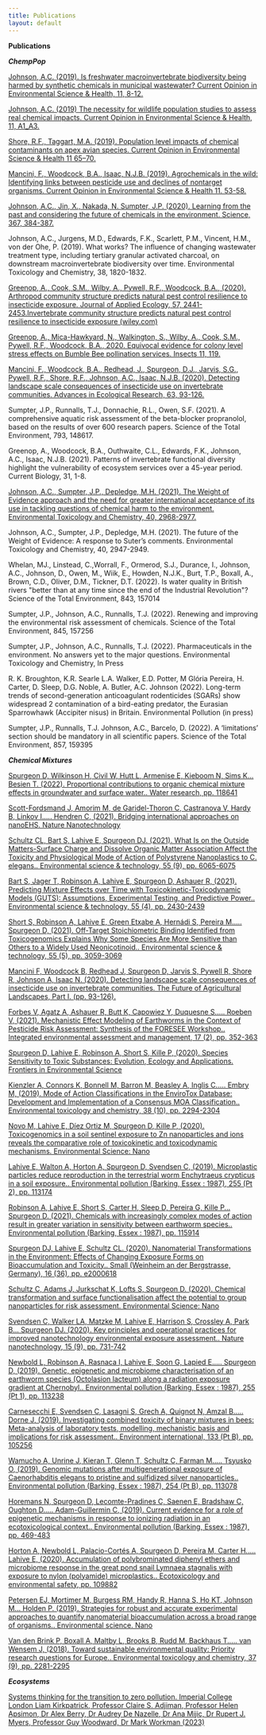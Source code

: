 ```yaml
---
title: Publications
layout: default
---
```


**Publications**

***ChempPop***

[Johnson, A.C. (2019). Is freshwater macroinvertebrate biodiversity being harmed by synthetic chemicals in municipal wastewater?  Current Opinion in Environmental Science & Health, 11, 8-12.](https://doi.org/10.1016/j.coesh.2019.05.005)

[Johnson, A.C. (2019) The necessity for wildlife population studies to assess real chemical impacts. Current Opinion in Environmental Science & Health, 11, A1_A3.](https://doi.org/10.1016/j.coesh.2019.10.005)

[Shore, R.F., Taggart, M.A. (2019). Population level impacts of chemical contaminants on apex avian species. Current Opinion in Environmental Science & Health 11 65–70.](https://doi.org/10.1016/j.coesh.2019.06.007)

[Mancini, F., Woodcock, B.A., Isaac, N.J.B. (2019).  Agrochemicals in the wild: Identifying links between pesticide use and declines of nontarget organisms. Current Opinion in Environmental Science & Health 11. 53-58.](https://doi.org/10.1016/j.coesh.2019.07.003)

[Johnson, A.C., Jin, X., Nakada, N. Sumpter, J.P. (2020).  Learning from the past and considering the future of chemicals in the environment.  Science, 367, 384-387.](https://doi.org/10.1126/science.aay6637)

Johnson, A.C., Jurgens, M.D., Edwards, F.K., Scarlett, P.M., Vincent, H.M., von der Ohe, P. (2019).  What works? The influence of changing wastewater treatment type, including tertiary granular activated charcoal, on downstream macroinvertebrate biodiversity over time.  Environmental Toxicology and Chemistry, 38, 1820-1832.

[Greenop, A., Cook, S.M., Wilby, A., Pywell, R.F., Woodcock, B.A., (2020). Arthropod community structure predicts natural pest control resilience to insecticide exposure. Journal of Applied Ecology, 57, 2441-2453.Invertebrate community structure predicts natural pest control resilience to insecticide exposure (wiley.com)](https://besjournals.onlinelibrary.wiley.com/doi/10.1111/1365-2664.13752)

[Greenop, A., Mica-Hawkyard, N., Walkington, S., Wilby, A., Cook, S.M., Pywell, R.F., Woodcock, B.A., 2020. Equivocal evidence for colony level stress effects on Bumble Bee pollination services. Insects 11, 119.](https://www.mdpi.com/2075-4450/11/3/191)

[Mancini, F., Woodcock, B.A., Redhead, J., Spurgeon, D.J., Jarvis, S.G., Pywell, R.F., Shore, R.F., Johnson, A.C., Isaac, N.J.B. (2020). Detecting landscape scale consequences of insecticide use on invertebrate communities. Advances in Ecological Research, 63, 93-126.](https://doi.org/10.1016/bs.aecr.2020.07.001)

Sumpter, J.P., Runnalls, T.J., Donnachie, R.L., Owen, S.F. (2021). A comprehensive aquatic risk assessment of the beta-blocker propranolol, based on the results of over 600 research papers. Science of the Total Environment, 793, 148617.

Greenop, A., Woodcock, B.A., Outhwaite, C.L., Edwards, F.K., Johnson, A.C., Isaac, N.J.B. (2021). Patterns of invertebrate functional diversity highlight the vulnerability of ecosystem services over a 45-year period. Current Biology, 31, 1-8.

[Johnson, A.C., Sumpter, J.P., Depledge, M.H. (2021). The Weight of Evidence approach and the need for greater international acceptance of its use in tackling questions of chemical harm to the environment.  Environmental Toxicology and Chemistry, 40, 2968-2977.](https://doi.org/10.1002/etc.5184)

Johnson, A.C., Sumpter, J.P., Depledge, M.H. (2021). The future of the Weight of Evidence: A response to Suter’s comments.  Environmental Toxicology and Chemistry, 40, 2947-2949.

Whelan, MJ., Linstead, C.,Worrall, F., Ormerod, S.J., Durance, I., Johnson, A.C., Johnson, D., Owen, M., Wiik, E., Howden, N.J.K., Burt, T.P., Boxall, A., Brown, C.D., Oliver, D.M., Tickner, D.T. (2022).  Is water quality in British rivers "better than at any time since the end of the Industrial Revolution"?  Science of the Total Environment, 843, 157014

Sumpter, J.P., Johnson, A.C., Runnalls, T.J. (2022).  Renewing and improving the environmental risk assessment of chemicals.  Science of the Total Environment, 845, 157256

Sumpter, J.P., Johnson, A.C., Runnalls, T.J. (2022).  Pharmaceuticals in the environment.  No answers yet to the major questions.  Environmental Toxicology and Chemistry, In Press

R. K. Broughton, K.R. Searle L.A. Walker, E.D. Potter, M Glória Pereira, H. Carter, D. Sleep, D.G. Noble, A. Butler, A.C. Johnson (2022). Long-term trends of second-generation anticoagulant rodenticides (SGARs) show widespread 2 contamination of a bird-eating predator, the Eurasian Sparrowhawk (Accipiter nisus) in Britain. Environmental Pollution (in press)

Sumpter, J.P., Runnalls, T.J.  Johnson, A.C., Barcelo, D. (2022).  A ‘limitations’ section should be mandatory in all scientific papers.  Science of the Total Environment, 857, 159395



***Chemical Mixtures***

[Spurgeon D, Wilkinson H, Civil W, Hutt L, Armenise E, Kieboom N, Sims K... Besien T. (2022). Proportional contributions to organic chemical mixture effects in groundwater and surface water.. Water research, pp. 118641](https://www.sciencedirect.com/science/article/pii/S0043135422005942?via%3Dihub)

[Scott-Fordsmand J, Amorim M, de Garidel-Thoron C, Castranova V, Hardy B, Linkov I..... Hendren C, (2021). Bridging international approaches on nanoEHS. Nature Nanotechnology](https://www.nature.com/articles/s41565-021-00912-5)

[Schultz CL, Bart S, Lahive E, Spurgeon DJ. (2021). What Is on the Outside Matters-Surface Charge and Dissolve Organic Matter Association Affect the Toxicity and Physiological Mode of Action of Polystyrene Nanoplastics to C. elegans.. Environmental science & technology, 55 (9), pp. 6065-6075](https://pubs.acs.org/doi/10.1021/acs.est.0c07121)

[Bart S, Jager T, Robinson A, Lahive E, Spurgeon D, Ashauer R, (2021). Predicting Mixture Effects over Time with Toxicokinetic-Toxicodynamic Models (GUTS): Assumptions, Experimental Testing, and Predictive Power.. Environmental science & technology, 55 (4), pp. 2430-2439](https://pubs.acs.org/doi/10.1021/acs.est.0c05282)

[Short S, Robinson A, Lahive E, Green Etxabe A, Hernádi S, Pereira M..... Spurgeon D, (2021). Off-Target Stoichiometric Binding Identified from Toxicogenomics Explains Why Some Species Are More Sensitive than Others to a Widely Used Neonicotinoid.. Environmental science & technology, 55 (5), pp. 3059-3069](https://pubs.acs.org/doi/10.1021/acs.est.0c05125)

[Mancini F, Woodcock B, Redhead J, Spurgeon D, Jarvis S, Pywell R, Shore R, Johnson A, Isaac N. (2020). Detecting landscape scale consequences of insecticide use on invertebrate communities. The Future of Agricultural Landscapes, Part I. (pp. 93-126).](https://www.sciencedirect.com/science/article/pii/S0065250420300234?via%3Dihub)

[Forbes V, Agatz A, Ashauer R, Butt K, Capowiez Y, Duquesne S..... Roeben V, (2021). Mechanistic Effect Modeling of Earthworms in the Context of Pesticide Risk Assessment: Synthesis of the FORESEE Workshop.. Integrated environmental assessment and management, 17 (2), pp. 352-363](https://setac.onlinelibrary.wiley.com/doi/10.1002/ieam.4338)

[Spurgeon D, Lahive E, Robinson A, Short S, Kille P, (2020). Species Sensitivity to Toxic Substances: Evolution, Ecology and Applications. Frontiers in Environmental Science](https://www.frontiersin.org/articles/10.3389/fenvs.2020.588380/full)

[Kienzler A, Connors K, Bonnell M, Barron M, Beasley A, Inglis C..... Embry M, (2019). Mode of Action Classifications in the EnviroTox Database: Development and Implementation of a Consensus MOA Classification.. Environmental toxicology and chemistry, 38 (10), pp. 2294-2304](https://europepmc.org/article/PMC/6851772)

[Novo M, Lahive E, Díez Ortiz M, Spurgeon D, Kille P, (2020). Toxicogenomics in a soil sentinel exposure to Zn nanoparticles and ions reveals the comparative role of toxicokinetic and toxicodynamic mechanisms. Environmental Science: Nano](https://pubs.rsc.org/en/content/articlelanding/2020/EN/C9EN01124B)

[Lahive E, Walton A, Horton A, Spurgeon D, Svendsen C, (2019). Microplastic particles reduce reproduction in the terrestrial worm Enchytraeus crypticus in a soil exposure.. Environmental pollution (Barking, Essex : 1987), 255 (Pt 2), pp. 113174](https://www.sciencedirect.com/science/article/pii/S026974911931485X?via%3Dihub)

[Robinson A, Lahive E, Short S, Carter H, Sleep D, Pereira G, Kille P... Spurgeon D. (2021). Chemicals with increasingly complex modes of action result in greater variation in sensitivity between earthworm species.. Environmental pollution (Barking, Essex : 1987), pp. 115914](https://www.sciencedirect.com/science/article/pii/S0269749120366033?via%3Dihub)

[Spurgeon DJ, Lahive E, Schultz CL. (2020). Nanomaterial Transformations in the Environment: Effects of Changing Exposure Forms on Bioaccumulation and Toxicity.. Small (Weinheim an der Bergstrasse, Germany), 16 (36), pp. e2000618](https://onlinelibrary.wiley.com/doi/10.1002/smll.202000618)

[Schultz C, Adams J, Jurkschat K, Lofts S, Spurgeon D. (2020). Chemical transformation and surface functionalisation affect the potential to group nanoparticles for risk assessment. Environmental Science: Nano](https://pubs.rsc.org/en/content/articlelanding/2020/EN/D0EN00578A)

[Svendsen C, Walker LA, Matzke M, Lahive E, Harrison S, Crossley A, Park B... Spurgeon DJ. (2020). Key principles and operational practices for improved nanotechnology environmental exposure assessment.. Nature nanotechnology, 15 (9), pp. 731-742](https://library.wur.nl/WebQuery/wurpubs/569269)

[Newbold L, Robinson A, Rasnaca I, Lahive E, Soon G, Lapied E..... Spurgeon D, (2019). Genetic, epigenetic and microbiome characterisation of an earthworm species (Octolasion lacteum) along a radiation exposure gradient at Chernobyl.. Environmental pollution (Barking, Essex : 1987), 255 (Pt 1), pp. 113238](https://www.sciencedirect.com/science/article/abs/pii/S0269749119330441?via%3Dihub)

[Carnesecchi E, Svendsen C, Lasagni S, Grech A, Quignot N, Amzal B..... Dorne J, (2019). Investigating combined toxicity of binary mixtures in bees: Meta-analysis of laboratory tests, modelling, mechanistic basis and implications for risk assessment.. Environment international, 133 (Pt B), pp. 105256](https://dspace.library.uu.nl/handle/1874/408981)

[Wamucho A, Unrine J, Kieran T, Glenn T, Schultz C, Farman M..... Tsyusko O, (2019). Genomic mutations after multigenerational exposure of Caenorhabditis elegans to pristine and sulfidized silver nanoparticles.. Environmental pollution (Barking, Essex : 1987), 254 (Pt B), pp. 113078](https://www.sciencedirect.com/science/article/abs/pii/S0269749119325850?via%3Dihub)

[Horemans N, Spurgeon D, Lecomte-Pradines C, Saenen E, Bradshaw C, Oughton D..... Adam-Guillermin C, (2019). Current evidence for a role of epigenetic mechanisms in response to ionizing radiation in an ecotoxicological context.. Environmental pollution (Barking, Essex : 1987), pp. 469-483](https://nora.nerc.ac.uk/id/eprint/524305/1/N524305PP.pdf)

[Horton A, Newbold L, Palacio-Cortés A, Spurgeon D, Pereira M, Carter H..... Lahive E, (2020). Accumulation of polybrominated diphenyl ethers and microbiome response in the great pond snail Lymnaea stagnalis with exposure to nylon (polyamide) microplastics.. Ecotoxicology and environmental safety, pp. 109882](https://scholarlypublications.universiteitleiden.nl/access/item%3A2913552/view)

[Petersen EJ, Mortimer M, Burgess RM, Handy R, Hanna S, Ho KT, Johnson M... Holden P. (2019). Strategies for robust and accurate experimental approaches to quantify nanomaterial bioaccumulation across a broad range of organisms.. Environmental science. Nano](https://europepmc.org/backend/ptpmcrender.fcgi?accid=PMC6774209&blobtype=pdf)

[Van den Brink P, Boxall A, Maltby L, Brooks B, Rudd M, Backhaus T..... van Wensem J, (2018). Toward sustainable environmental quality: Priority research questions for Europe.. Environmental toxicology and chemistry, 37 (9), pp. 2281-2295](https://setac.onlinelibrary.wiley.com/doi/pdfdirect/10.1002/etc.4205)

***Ecosystems***

[Systems thinking for the transition to zero pollution. Imperial College London Liam Kirkpatrick, Professor Claire S. Adjiman, Professor Helen Apsimon, Dr Alex Berry, Dr Audrey De Nazelle, Dr Ana Mijic, Dr Rupert J. Myers, Professor Guy Woodward, Dr Mark Workman (2023)](https://spiral.imperial.ac.uk/bitstream/10044/1/104217/15/40125%20Transition%20to%20Zero%20Briefing%20paper%2040_final.pdf?_gl=1*w736ss*_ga*NTE4MDUzNzU5LjE2ODcwODE1NTk.*_ga_LME5ZDDFS0*MTY4NzA4NTIwNC4yLjEuMTY4NzA4NTI3NS42MC4wLjA)

